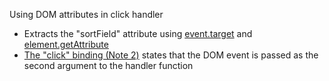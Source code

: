 Using DOM attributes in click handler

 * Extracts the "sortField" attribute using [event.target](https://developer.mozilla.org/en-US/docs/Web/API/event.target) and [element.getAttribute](https://developer.mozilla.org/en-US/docs/Web/API/Element.getAttribute)
 * [The "click" binding (Note 2)](http://knockoutjs.com/documentation/click-binding.html) states that the DOM event is passed as the second argument to the handler function

